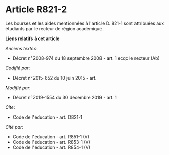 # Article R821-2

Les bourses et les aides mentionnées à l'article D. 821-1 sont attribuées aux étudiants par le recteur de région académique.

**Liens relatifs à cet article**

_Anciens textes_:

  - Décret n°2008-974 du 18 septembre 2008 - art. 1 ecqc le recteur (Ab)

_Codifié par_:

  - Décret n°2015-652 du 10 juin 2015 - art.

_Modifié par_:

  - Décret n°2019-1554 du 30 décembre 2019 - art. 1

_Cite_:

  - Code de l'éducation - art. D821-1

_Cité par_:

  - Code de l'éducation - art. R851-1 (V)
  - Code de l'éducation - art. R853-1 (V)
  - Code de l'éducation - art. R854-1 (V)
